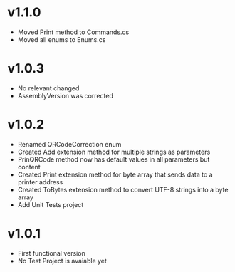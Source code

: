 # v1.1.0
- Moved Print method to Commands.cs
- Moved all enums to Enums.cs

# v1.0.3
- No relevant changed
- AssemblyVersion was corrected

# v1.0.2
- Renamed QRCodeCorrection enum
- Created Add extension method for multiple strings as parameters
- PrinQRCode method now has default values in all parameters but content
- Created Print extension method for byte array that sends data to a printer address
- Created ToBytes extension method to convert UTF-8 strings into a byte array
- Add Unit Tests project

# v1.0.1
- First functional version
- No Test Project is avaiable yet